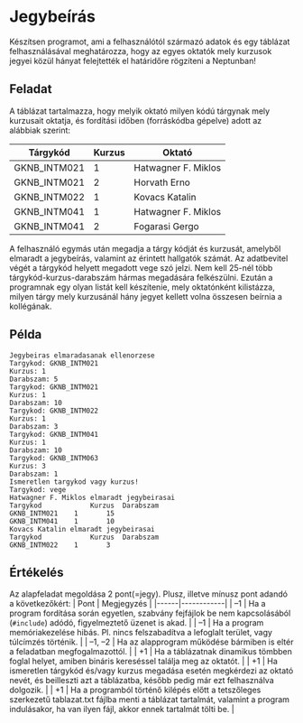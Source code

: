 # Jegybeírás

Készítsen programot, ami a felhasználótól származó adatok és egy táblázat felhasználásával meghatározza, hogy az egyes oktatók mely kurzusok jegyei közül hányat felejtették el határidőre rögzíteni a Neptunban!

## Feladat

A táblázat tartalmazza, hogy melyik oktató milyen kódú tárgynak mely kurzusait oktatja, és fordítási időben (forráskódba gépelve) adott az alábbiak szerint:

| Tárgykód     | Kurzus | Oktató              |
| ------------ | ------ | ------------------- |
| GKNB_INTM021 | 1      | Hatwagner F. Miklos |
| GKNB_INTM021 | 2      | Horvath Erno        |
| GKNB_INTM022 | 1      | Kovacs Katalin      |
| GKNB_INTM041 | 1      | Hatwagner F. Miklos |
| GKNB_INTM041 | 2      | Fogarasi Gergo      |

A felhasználó egymás után megadja a tárgy kódját és kurzusát, amelyből elmaradt a jegybeírás, valamint az érintett hallgatók számát. Az adatbevitel végét a tárgykód helyett megadott vege szó jelzi. Nem kell 25-nél több tárgykód-kurzus-darabszám hármas megadására felkészülni. Ezután a programnak egy olyan listát kell készítenie, mely oktatónként kilistázza, milyen tárgy mely kurzusánál hány jegyet kellett volna összesen beírnia a kollégának.

## Példa

```
Jegybeiras elmaradasanak ellenorzese
Targykod: GKNB_INTM021
Kurzus: 1
Darabszam: 5
Targykod: GKNB_INTM021
Kurzus: 1
Darabszam: 10
Targykod: GKNB_INTM022
Kurzus: 1
Darabszam: 3
Targykod: GKNB_INTM041
Kurzus: 1
Darabszam: 10
Targykod: GKNB_INTM063
Kurzus: 3
Darabszam: 1
Ismeretlen targykod vagy kurzus!
Targykod: vege
Hatwagner F. Miklos elmaradt jegybeirasai
Targykod 			Kurzus	Darabszam
GKNB_INTM021 	1		15
GKNB_INTM041 	1		10
Kovacs Katalin elmaradt jegybeirasai
Targykod 			Kurzus	Darabszam
GKNB_INTM022 	1		3
```

## Értékelés

Az alapfeladat megoldása 2 pont(=jegy). Plusz, illetve mínusz pont adandó a következőkért:
| Pont | Megjegyzés |
|------|------------|
| –1 | Ha a program fordítása során egyetlen, szabvány fejfájlok be nem kapcsolásából (`#include`) adódó, figyelmeztető üzenet is akad. |
| –1 | Ha a program memóriakezelése hibás. Pl. nincs felszabadítva a lefoglalt terület, vagy túlcímzés történik. |
| –1, –2 | Ha az alapprogram működése bármiben is eltér a feladatban megfogalmazottól. |
| +1 | Ha a táblázatnak dinamikus tömbben foglal helyet, amiben bináris kereséssel találja meg az oktatót. |
| +1 | Ha ismeretlen tárgykód és/vagy kurzus megadása esetén megkérdezi az oktató nevét, és beilleszti azt a táblázatba, később pedig már ezt felhasználva dolgozik. |
| +1 | Ha a programból történő kilépés előtt a tetszőleges szerkezetű tablazat.txt fájlba menti a táblázat tartalmát, valamint a program indulásakor, ha van ilyen fájl, akkor ennek tartalmát tölti be. |
